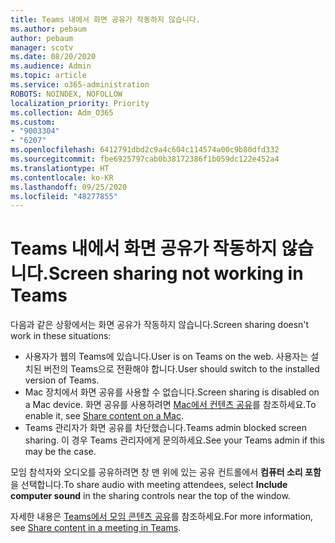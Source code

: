 ```yaml
---
title: Teams 내에서 화면 공유가 작동하지 않습니다.
ms.author: pebaum
author: pebaum
manager: scotv
ms.date: 08/20/2020
ms.audience: Admin
ms.topic: article
ms.service: o365-administration
ROBOTS: NOINDEX, NOFOLLOW
localization_priority: Priority
ms.collection: Adm_O365
ms.custom:
- "9003304"
- "6207"
ms.openlocfilehash: 6412791dbd2c9a4c604c114574a00c9b80dfd332
ms.sourcegitcommit: fbe6925797cab0b38172386f1b059dc122e452a4
ms.translationtype: HT
ms.contentlocale: ko-KR
ms.lasthandoff: 09/25/2020
ms.locfileid: "48277855"
---
```

# <a name="screen-sharing-not-working-in-teams"></a><span data-ttu-id="54e58-102">Teams 내에서 화면 공유가 작동하지 않습니다.</span><span class="sxs-lookup"><span data-stu-id="54e58-102">Screen sharing not working in Teams</span></span>

<span data-ttu-id="54e58-103">다음과 같은 상황에서는 화면 공유가 작동하지 않습니다.</span><span class="sxs-lookup"><span data-stu-id="54e58-103">Screen sharing doesn't work in these situations:</span></span>

- <span data-ttu-id="54e58-104">사용자가 웹의 Teams에 있습니다.</span><span class="sxs-lookup"><span data-stu-id="54e58-104">User is on Teams on the web.</span></span> <span data-ttu-id="54e58-105">사용자는 설치된 버전의 Teams으로 전환해야 합니다.</span><span class="sxs-lookup"><span data-stu-id="54e58-105">User should switch to the installed version of Teams.</span></span>
- <span data-ttu-id="54e58-106">Mac 장치에서 화면 공유를 사용할 수 없습니다.</span><span class="sxs-lookup"><span data-stu-id="54e58-106">Screen sharing is disabled on a Mac device.</span></span> <span data-ttu-id="54e58-107">화면 공유를 사용하려면 [Mac에서 컨텐츠 공유](https://support.microsoft.com/office/fcc2bf59-aecd-4481-8f99-ce55dd836ce8#bkmk_sharecontentonmac)를 참조하세요.</span><span class="sxs-lookup"><span data-stu-id="54e58-107">To enable it, see  [Share content on a Mac](https://support.microsoft.com/office/fcc2bf59-aecd-4481-8f99-ce55dd836ce8#bkmk_sharecontentonmac).</span></span>
- <span data-ttu-id="54e58-108">Teams 관리자가 화면 공유를 차단했습니다.</span><span class="sxs-lookup"><span data-stu-id="54e58-108">Teams admin blocked screen sharing.</span></span> <span data-ttu-id="54e58-109">이 경우 Teams 관리자에게 문의하세요.</span><span class="sxs-lookup"><span data-stu-id="54e58-109">See your Teams admin if this may be the case.</span></span>  

<span data-ttu-id="54e58-110">모임 참석자와 오디오를 공유하려면 창 맨 위에 있는 공유 컨트롤에서 **컴퓨터 소리 포함**을 선택합니다.</span><span class="sxs-lookup"><span data-stu-id="54e58-110">To share audio with meeting attendees, select  **Include computer sound**  in the sharing controls near the top of the window.</span></span>

<span data-ttu-id="54e58-111">자세한 내용은 [Teams에서 모임 콘텐츠 공유](https://support.microsoft.com/office/fcc2bf59-aecd-4481-8f99-ce55dd836ce8)를 참조하세요.</span><span class="sxs-lookup"><span data-stu-id="54e58-111">For more information, see [Share content in a meeting in Teams](https://support.microsoft.com/office/fcc2bf59-aecd-4481-8f99-ce55dd836ce8).</span></span>
